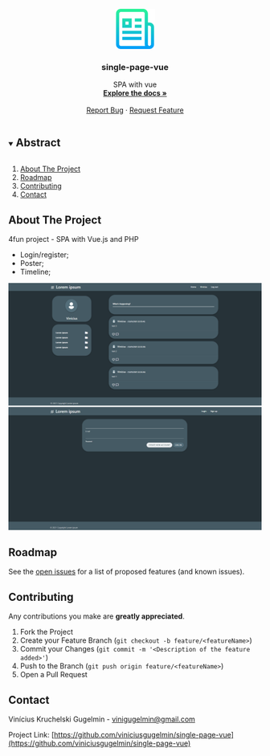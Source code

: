 <p align="center">
  <a href="https://github.com/viniciusgugelmin/single-page-vue">
    <img src="info/readme.png" alt="readme-logo" width="80" height="80">
  </a>

  <h3 align="center">single-page-vue</h3>

  <p align="center">
    SPA with vue
    <br />
    <a href="https://github.com/viniciusgugelmin/single-page-vue"><strong>Explore the docs »</strong></a>
    <br />
    <br />
    <!--
    <a href="https://github.com/viniciusgugelmin/single-page-vue">View Demo</a>
    ·
    -->
    <a href="https://github.com/viniciusgugelmin/single-page-vue/issues">Report Bug</a>
    ·
    <a href="https://github.com/viniciusgugelmin/single-page-vue/issues">Request Feature</a>
  </p>
</p>


<details open="open">
  <summary><h2 style="display: inline-block">Abstract</h2></summary>
  <ol>
    <li>
      <a href="#about-the-project">About The Project</a>
    </li>
    <li><a href="#roadmap">Roadmap</a></li>
    <li><a href="#contributing">Contributing</a></li>
    <li><a href="#contact">Contact</a></li>
  </ol>
</details>



## About The Project

4fun project - SPA with Vue.js and PHP

<ul>
  <li>Login/register;</li>
  <li>Poster;</li>
  <li>Timeline;</li>
</ul>

<img src="info/demo.png" alt="readme-demo" width="800"></br>
<img src="info/demo1.png" alt="readme-demo" width="800">


## Roadmap

See the [open issues](https://github.com/viniciusgugelmin/single-page-vue/issues) for a list of proposed features (and known issues).



## Contributing

Any contributions you make are **greatly appreciated**.

1. Fork the Project
2. Create your Feature Branch (`git checkout -b feature/<featureName>`)
3. Commit your Changes (`git commit -m '<Description of the feature added>'`)
4. Push to the Branch (`git push origin feature/<featureName>`)
5. Open a Pull Request



## Contact

Vinícius Kruchelski Gugelmin - vinigugelmin@gmail.com

Project Link: [https://github.com/viniciusgugelmin/single-page-vue](https://github.com/viniciusgugelmin/single-page-vue)
